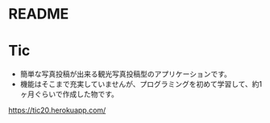 # README

# Tic
- 簡単な写真投稿が出来る観光写真投稿型のアプリケーションです。
- 機能はそこまで充実していませんが、プログラミングを初めて学習して、約1ヶ月ぐらいで作成した物です。

https://tic20.herokuapp.com/
